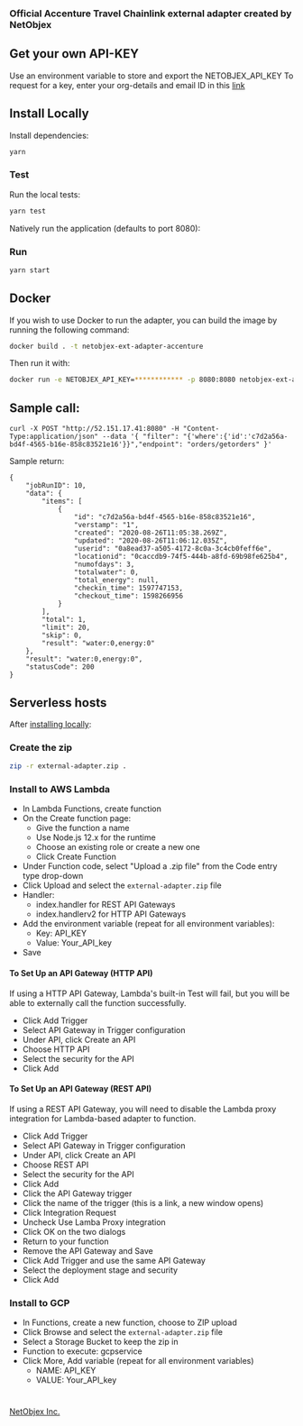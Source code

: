 ### Official Accenture Travel Chainlink external adapter created by NetObjex

## Get your own API-KEY

Use an environment variable to store and export the NETOBJEX_API_KEY
To request for a key, enter your org-details and email ID in this [link](https://chainlink-accenture-demo.surge.sh/api)


## Install Locally

Install dependencies:

```bash
yarn
```

### Test

Run the local tests:

```bash
yarn test
```

Natively run the application (defaults to port 8080):

### Run

```bash
yarn start
```

## Docker

If you wish to use Docker to run the adapter, you can build the image by running the following command:

```bash
docker build . -t netobjex-ext-adapter-accenture
```

Then run it with:

```bash
docker run -e NETOBJEX_API_KEY=************ -p 8080:8080 netobjex-ext-adapter-accenture
```

## Sample call:
```
curl -X POST "http://52.151.17.41:8080" -H "Content-Type:application/json" --data '{ "filter": "{'where':{'id':'c7d2a56a-bd4f-4565-b16e-858c83521e16'}}","endpoint": "orders/getorders" }'
```
Sample return:
```
{
    "jobRunID": 10,
    "data": {
        "items": [
            {
                "id": "c7d2a56a-bd4f-4565-b16e-858c83521e16",
                "verstamp": "1",
                "created": "2020-08-26T11:05:38.269Z",
                "updated": "2020-08-26T11:06:12.035Z",
                "userid": "0a8ead37-a505-4172-8c0a-3c4cb0feff6e",
                "locationid": "0caccdb9-74f5-444b-a8fd-69b98fe625b4",
                "numofdays": 3,
                "totalwater": 0,
                "total_energy": null,
                "checkin_time": 1597747153,
                "checkout_time": 1598266956
            }
        ],
        "total": 1,
        "limit": 20,
        "skip": 0,
        "result": "water:0,energy:0"
    },
    "result": "water:0,energy:0",
    "statusCode": 200
}
```

## Serverless hosts

After [installing locally](#install-locally):

### Create the zip

```bash
zip -r external-adapter.zip .
```

### Install to AWS Lambda

- In Lambda Functions, create function
- On the Create function page:
  - Give the function a name
  - Use Node.js 12.x for the runtime
  - Choose an existing role or create a new one
  - Click Create Function
- Under Function code, select "Upload a .zip file" from the Code entry type drop-down
- Click Upload and select the `external-adapter.zip` file
- Handler:
    - index.handler for REST API Gateways
    - index.handlerv2 for HTTP API Gateways
- Add the environment variable (repeat for all environment variables):
  - Key: API_KEY
  - Value: Your_API_key
- Save

#### To Set Up an API Gateway (HTTP API)

If using a HTTP API Gateway, Lambda's built-in Test will fail, but you will be able to externally call the function successfully.

- Click Add Trigger
- Select API Gateway in Trigger configuration
- Under API, click Create an API
- Choose HTTP API
- Select the security for the API
- Click Add

#### To Set Up an API Gateway (REST API)

If using a REST API Gateway, you will need to disable the Lambda proxy integration for Lambda-based adapter to function.

- Click Add Trigger
- Select API Gateway in Trigger configuration
- Under API, click Create an API
- Choose REST API
- Select the security for the API
- Click Add
- Click the API Gateway trigger
- Click the name of the trigger (this is a link, a new window opens)
- Click Integration Request
- Uncheck Use Lamba Proxy integration
- Click OK on the two dialogs
- Return to your function
- Remove the API Gateway and Save
- Click Add Trigger and use the same API Gateway
- Select the deployment stage and security
- Click Add

### Install to GCP

- In Functions, create a new function, choose to ZIP upload
- Click Browse and select the `external-adapter.zip` file
- Select a Storage Bucket to keep the zip in
- Function to execute: gcpservice
- Click More, Add variable (repeat for all environment variables)
  - NAME: API_KEY
  - VALUE: Your_API_key

#
[NetObjex Inc.](https://www.netobjex.com/)
